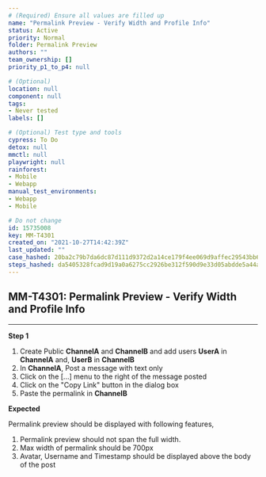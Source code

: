 ```yaml
---
# (Required) Ensure all values are filled up
name: "Permalink Preview - Verify Width and Profile Info"
status: Active
priority: Normal
folder: Permalink Preview
authors: ""
team_ownership: []
priority_p1_to_p4: null

# (Optional)
location: null
component: null
tags: 
- Never tested
labels: []

# (Optional) Test type and tools
cypress: To Do
detox: null
mmctl: null
playwright: null
rainforest: 
- Mobile
- Webapp
manual_test_environments: 
- Webapp
- Mobile

# Do not change
id: 15735008
key: MM-T4301
created_on: "2021-10-27T14:42:39Z"
last_updated: ""
case_hashed: 20ba2c79b7da6dc87d111d9372d2a14ce179f4ee069d9affec29543bb6392d47cb33a30d6b8f5e571e6423072a440f51
steps_hashed: da5405328fcad9d19a0a6275cc2926be312f590d9e33d05abdde5a44ac3ee1d56d7ea7a8c43bd3fcff32db73cc9442d1
---
```


<!-- (Auto-generated) Based on frontmatter's "key" and "name" -->

## MM-T4301: Permalink Preview - Verify Width and Profile Info

---

**Step 1**

1. Create Public **ChannelA** and **ChannelB** and add users **UserA** in **ChannelA** and, **UserB** in **ChannelB**
2. In **ChannelA**, Post a message with text only
3. Click on the \[...] menu to the right of the message posted
4. Click on the "Copy Link" button in the dialog box
5. Paste the permalink in **ChannelB**

**Expected**

Permalink preview should be displayed with following features,

1. Permalink preview should not span the full width.
2. Max width of permalink should be 700px
3. Avatar, Username and Timestamp should be displayed above the body of the post
